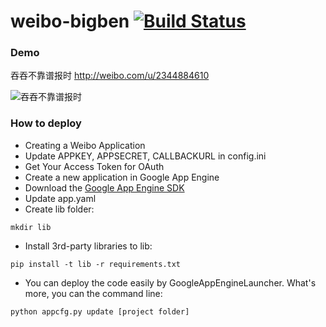 weibo-bigben [![Build Status](https://travis-ci.org/redswallow/weibo-bigben.svg?branch=master)](https://travis-ci.org/redswallow/weibo-bigben)
=========

### Demo
吞吞不靠谱报时 http://weibo.com/u/2344884610
 
![吞吞不靠谱报时](http://pic.yupoo.com/redswallow_v/D4ttzPEC/vXY3I.png "吞吞不靠谱报时")

### How to deploy

* Creating a Weibo Application
* Update APPKEY, APPSECRET, CALLBACKURL in config.ini
* Get Your Access Token for OAuth
* Create a new application in Google App Engine
* Download the [Google App Engine SDK](https://cloud.google.com/appengine/downloads)
* Update app.yaml
* Create lib folder: 
```shell
mkdir lib
```
* Install 3rd-party libraries to lib: 
```shell
pip install -t lib -r requirements.txt
```
* You can deploy the code easily by GoogleAppEngineLauncher. What's more, you can the command line:
```shell
python appcfg.py update [project folder]
```
